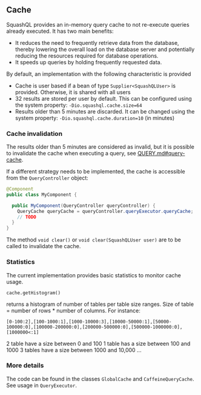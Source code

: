 ## Cache

SquashQL provides an in-memory query cache to not re-execute queries already executed. It has two main benefits:

- It reduces the need to frequently retrieve data from the database, thereby lowering the overall load on the
  database server and potentially reducing the resources required for database operations.
- It speeds up queries by holding frequently requested data.

By default, an implementation with the following characteristic is provided
- Cache is user based if a bean of type `Supplier<SquashQLUser>` is provided. Otherwise, it is shared with all users
- 32 results are stored per user by default. This can be configured using the system property: `-Dio.squashql.cache.size=64`
- Results older than 5 minutes are discarded. It can be changed using the system property: `-Dio.squashql.cache.duration=10` (in minutes) 

### Cache invalidation

The results older than 5 minutes are considered as invalid, but it is possible to invalidate the cache when executing a 
query, see  [QUERY.md#query-cache](QUERY.md#query-cache). 

If a different strategy needs to be implemented, the cache is accessible from the `QueryController` object:

```java
@Component
public class MyComponent {

  public MyComponent(QueryController queryController) {
    QueryCache queryCache = queryController.queryExecutor.queryCache;
    // TODO 
  }
}
```

The method `void clear()` or `void clear(SquashQLUser user)` are to be called to invalidate the cache.

### Statistics

The current implementation provides basic statistics to monitor cache usage. 

```
cache.getHistogram()
```

returns a histogram of number of tables per table size ranges. Size of table = number of rows * number of columns. 
For instance:

```
[0-100:2],[100-1000:1],[1000-10000:3],[10000-50000:1],[50000-100000:0],[100000-200000:0],[200000-500000:0],[500000-1000000:0],[1000000<:1]
```

2 table have a size between 0 and 100
1 table has a size between 100 and 1000
3 tables have a size between 1000 and 10,000
...

### More details

The code can be found in the classes `GlobalCache` and `CaffeineQueryCache`. See usage in `QueryExecutor`.
